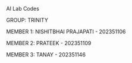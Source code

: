 AI Lab Codes

GROUP: TRINITY

MEMBER 1: NISHITBHAI PRAJAPATI - 202351106

MEMBER 2: PRATEEK - 202351109

MEMBER 3: TANAY - 202351146
